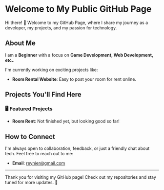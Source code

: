 <link rel="stylesheet" href="style.css">

<div class="header">
    <h1>Welcome to My Public GitHub Page</h1>
    <p>Hi there! 👋 Welcome to my GitHub Page, where I share my journey as a developer, my projects, and my passion for technology.</p>
</div>

## About Me

<div class="about-me">
    <p>I am a <strong>Beginner</strong> with a focus on <strong>Game Development, Web Development, etc.</strong>.</p>
    <p>I'm currently working on exciting projects like:</p>
    <ul>
        <li><strong>Room Rental Website</strong>: Easy to post your room for rent online.</li>
    </ul>
</div>

## Projects You'll Find Here

### 🖥️ Featured Projects
<div class="projects">
    <ul>
        <li><strong>Room Rent</strong>: Not finished yet, but looking good so far!</li>
    </ul>
</div>

## How to Connect
<div class="contact">
    <p>I'm always open to collaboration, feedback, or just a friendly chat about tech. Feel free to reach out to me:</p>
    <ul>
        <li><strong>Email</strong>: <a href="mailto:reynier@gmail.com">reynier@gmail.com</a></li>
    </ul>
</div>

---

<p>Thank you for visiting my GitHub page! Check out my repositories and stay tuned for more updates. 🌟</p>

